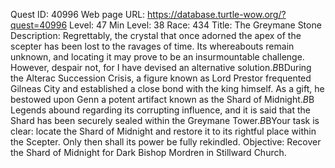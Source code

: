 Quest ID: 40996
Web page URL: https://database.turtle-wow.org/?quest=40996
Level: 47
Min Level: 38
Race: 434
Title: The Greymane Stone
Description: Regrettably, the crystal that once adorned the apex of the scepter has been lost to the ravages of time. Its whereabouts remain unknown, and locating it may prove to be an insurmountable challenge. However, despair not, for I have devised an alternative solution.$B$BDuring the Alterac Succession Crisis, a figure known as Lord Prestor frequented Gilneas City and established a close bond with the king himself. As a gift, he bestowed upon Genn a potent artifact known as the Shard of Midnight.$B$B Legends abound regarding its corrupting influence, and it is said that the Shard has been securely sealed within the Greymane Tower.$B$BYour task is clear: locate the Shard of Midnight and restore it to its rightful place within the Scepter. Only then shall its power be fully rekindled.
Objective: Recover the Shard of Midnight for Dark Bishop Mordren in Stillward Church.
